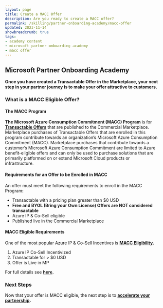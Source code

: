 ```yaml
---
layout: page
title: Create a MACC Offer
description: Are you ready to create a MACC offer?
permalink: /skilling/partner-onboarding-academy/macc-offer
updated: 2023-11-14
showbreadcrumb: true
tags: 
- academy content
- microsoft partner onboarding academy
- macc offer
---
```


## Microsoft Partner Onboarding Academy

**Once you have created a Transactable Offer in the Marketplace, your next step in your partner journey is to make your offer attractive to customers.**

### What is a MACC Eligible Offer?

#### The MACC Program

**The Microsoft Azure Consumption Commitment (MACC) Program** is for **[Transactable Offers](https://learn.microsoft.com/en-us/partner-center/marketplace/marketplace-commercial-transaction-capabilities-and-considerations#transact-overview)** that are published to the Commercial Marketplace. Marketplace purchases of Transactable Offers that are enrolled in this program contribute towards an organization’s Microsoft Azure Consumption Commitment (MACC). Marketplace purchases that contribute towards a customer’s Microsoft Azure Consumption Commitment are limited to Azure benefit-eligible offers and can only be used to purchase solutions that are primarily platformed on or extend Microsoft Cloud products or infrastructure.

#### Requirements for an Offer to be Enrolled in MACC

An offer must meet the following requirements to enroll in the MACC Program:

  - Transactable with a pricing plan greater than $0 USD
  - **Free and BYOL (Bring your Own License) Offers are NOT considered transactable**
  - Azure IP & Co-Sell eligible
  - Published live in the Commercial Marketplace

#### MACC Eligible Requirements

One of the most popular Azure IP & Co-Sell Incentives is **[MACC Eligibility](https://learn.microsoft.com/en-us/partner-center/marketplace/azure-consumption-commitment-enrollment#requirements-for-an-offer-to-be-enrolled-in-macc).**

1. Azure IP Co-Sell Incentivized
2. Transactable for > $0 USD
3. Offer is Live in MP

For full details see **[here](https://learn.microsoft.com/en-us/marketplace/azure-consumption-commitment-benefit).**

### Next Steps

Now that your offer is MACC eligible, the next step is to **[accelerate your partnership](/PartnerResources/skilling/partner-onboarding-academy/accelerate).**